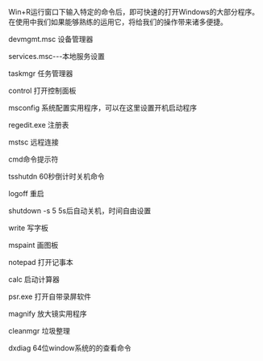 
Win+R运行窗口下输入特定的命令后，即可快速的打开Windows的大部分程序。
在使用中我们如果能够熟练的运用它，将给我们的操作带来诸多便捷。

devmgmt.msc 设备管理器

services.msc---本地服务设置 

taskmgr 任务管理器

control 打开控制面板

msconfig 系统配置实用程序，可以在这里设置开机启动程序

regedit.exe 注册表

mstsc 远程连接

cmd命令提示符

tsshutdn 60秒倒计时关机命令

logoff 重启

shutdown -s 5 5s后自动关机，时间自由设置

write 写字板

mspaint 画图板

notepad 打开记事本

calc 启动计算器

psr.exe 打开自带录屏软件

magnify 放大镜实用程序

cleanmgr 垃圾整理

dxdiag 64位window系统的的查看命令
